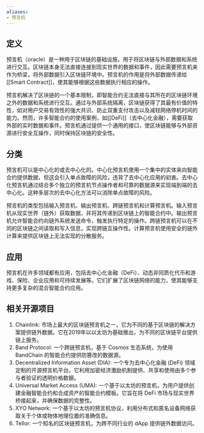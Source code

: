 ```yaml
---
aliases:
- 预言机
---
```


## 定义

预言机（oracle）是一种用于区块链的基础设施，用于将区块链与外部数据和系统进行交互。区块链本身无法直接连接到现实世界的数据和事件，因此需要预言机来作为桥梁，将外部数据引入区块链环境中。预言机的作用是将外部数据传递给[[Smart Contract]]，使其能够根据这些数据执行相应的操作。

预言机解决了区块链的一个基本限制，即智能合约无法直接与其所在的区块链环境之外的数据和系统进行交互。通过与外部系统隔离，区块链获得了其最有价值的特性，如对用户交易有效性的强大共识、防止双重支付攻击以及减轻网络停机时间的能力。然而，许多智能合约的使用案例，如[[DeFi]]（去中心化金融），需要获取外部的实时数据和事件。预言机通过提供一个通用的接口，使区块链能够与外部资源进行安全互操作，同时保持区块链的安全性。

## 分类

预言机可以是中心化的或去中心化的。中心化预言机使用一个集中的实体来向智能合约提供数据，但这会引入单点故障的风险，违背了去中心化应用的初衷。去中心化预言机通过结合多个独立的预言机节点操作者和可靠的数据源来实现端到端的去中心化。这种多层次的去中心化方法可以消除单点故障的风险。

预言机的类型包括输入预言机、输出预言机、跨链预言机和计算预言机。输入预言机从现实世界（链外）获取数据，并将其传递到区块链上的智能合约中。输出预言机允许智能合约向链外系统发送命令，触发执行特定的操作。跨链预言机可以在不同的区块链之间读取和写入信息，实现跨链互操作性。计算预言机使用安全的链外计算来提供区块链上无法实现的分散服务。

## 应用

预言机在许多领域都有应用，包括去中心化金融（DeFi）、动态非同质化代币和游戏、保险、企业应用和可持续发展等。它们扩展了区块链网络的能力，使其能够支持更多复杂的混合智能合约应用。

## 相关开源项目

1. Chainlink: 市场上最大的区块链预言机之一，它为不同的基于区块链的解决方案提供链外数据。它在2019年以以太坊为基础推出，为不同的区块链平台提供链上服务。
2. Band Protocol: 一个跨链预言机，基于 Cosmos 生态系统，为使用 BandChain 的智能合约提供防篡改的数据源。
3. Decentralized Information Asset (DIA): 一个专为去中心化金融 (DeFi) 领域定制的开源预言机平台。它利用加密经济激励机制提供、共享和使用由多个参与者验证的透明价格数据。
4. Universal Market Access (UMA): 一个基于以太坊的预言机，为用户提供创建金融智能合约和合成资产的智能合约模板。它旨在将 DeFi 市场与现实世界桥接起来，并确保数据的完整性。
5. XYO Network: 一个基于以太坊的预言机协议，利用分布式和匿名设备网络获取关于个体或物体地理位置的准确信息。
6. Tellor: 一个知名的区块链预言机，为跨不同行业的 dApp 提供链外数据访问。
